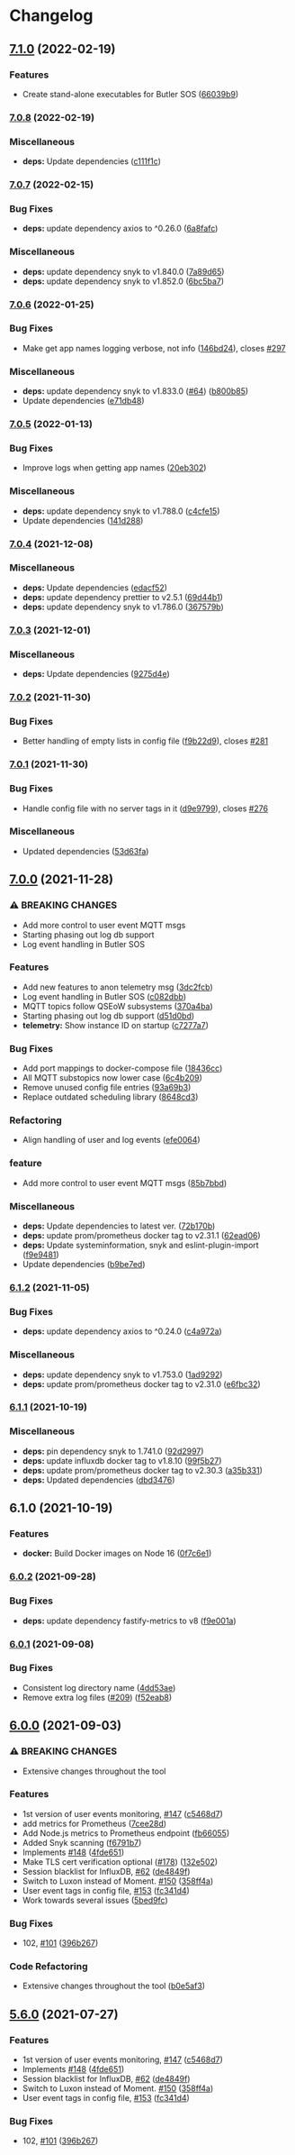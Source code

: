 # Changelog

## [7.1.0](https://github.com/ptarmiganlabs/butler-sos/compare/butler-sos-v7.0.8...butler-sos-v7.1.0) (2022-02-19)


### Features

* Create stand-alone executables for Butler SOS ([66039b9](https://github.com/ptarmiganlabs/butler-sos/commit/66039b99f1f82049f00883a168391b8621174291))

### [7.0.8](https://github.com/ptarmiganlabs/butler-sos/compare/butler-sos-v7.0.7...butler-sos-v7.0.8) (2022-02-19)


### Miscellaneous

* **deps:** Update dependencies ([c111f1c](https://github.com/ptarmiganlabs/butler-sos/commit/c111f1c31eb3f4b74b36e6a6baa9bc0b763c11c8))

### [7.0.7](https://github.com/ptarmiganlabs/butler-sos/compare/butler-sos-v7.0.6...butler-sos-v7.0.7) (2022-02-15)


### Bug Fixes

* **deps:** update dependency axios to ^0.26.0 ([6a8fafc](https://github.com/ptarmiganlabs/butler-sos/commit/6a8fafc88eafd3c620a4981482cc86785fa3d62b))


### Miscellaneous

* **deps:** update dependency snyk to v1.840.0 ([7a89d65](https://github.com/ptarmiganlabs/butler-sos/commit/7a89d657c9ead49a76bf632900308e26a8abbc4c))
* **deps:** update dependency snyk to v1.852.0 ([6bc5ba7](https://github.com/ptarmiganlabs/butler-sos/commit/6bc5ba7f9ffdb0a7e134073bcec07ef56926b2bb))

### [7.0.6](https://www.github.com/ptarmiganlabs/butler-sos/compare/butler-sos-v7.0.5...butler-sos-v7.0.6) (2022-01-25)


### Bug Fixes

* Make get app names logging verbose, not info ([146bd24](https://www.github.com/ptarmiganlabs/butler-sos/commit/146bd243bd637401f3108f703968af4a98a78523)), closes [#297](https://www.github.com/ptarmiganlabs/butler-sos/issues/297)


### Miscellaneous

* **deps:** update dependency snyk to v1.833.0 ([#64](https://www.github.com/ptarmiganlabs/butler-sos/issues/64)) ([b800b85](https://www.github.com/ptarmiganlabs/butler-sos/commit/b800b852b524fc5c9ae1a1d748ebed814724815a))
* Update dependencies ([e71db48](https://www.github.com/ptarmiganlabs/butler-sos/commit/e71db488852badf11b0c96e5e1566738f8187536))

### [7.0.5](https://www.github.com/ptarmiganlabs/butler-sos/compare/butler-sos-v7.0.4...butler-sos-v7.0.5) (2022-01-13)


### Bug Fixes

* Improve logs when getting app names ([20eb302](https://www.github.com/ptarmiganlabs/butler-sos/commit/20eb30211fecd8263421ca1b0783484a2f120e7c))


### Miscellaneous

* **deps:** update dependency snyk to v1.788.0 ([c4cfe15](https://www.github.com/ptarmiganlabs/butler-sos/commit/c4cfe158fcf5b27e99efd1a2a09bf7b97409af17))
* Update dependencies ([141d288](https://www.github.com/ptarmiganlabs/butler-sos/commit/141d288364657e5af40c69c75f2d5a7268e0cae8))

### [7.0.4](https://www.github.com/ptarmiganlabs/butler-sos/compare/butler-sos-v7.0.3...butler-sos-v7.0.4) (2021-12-08)


### Miscellaneous

* **deps:** Update dependencies ([edacf52](https://www.github.com/ptarmiganlabs/butler-sos/commit/edacf52d3cd47c141c264c7984441f760ea4e47c))
* **deps:** update dependency prettier to v2.5.1 ([69d44b1](https://www.github.com/ptarmiganlabs/butler-sos/commit/69d44b19e456f81c769ebb395d01300acb2737d5))
* **deps:** update dependency snyk to v1.786.0 ([367579b](https://www.github.com/ptarmiganlabs/butler-sos/commit/367579b45e79d6dc5bf0cf8bfa39bf140ec62a98))

### [7.0.3](https://www.github.com/ptarmiganlabs/butler-sos/compare/butler-sos-v7.0.2...butler-sos-v7.0.3) (2021-12-01)


### Miscellaneous

* **deps:** Update dependencies ([9275d4e](https://www.github.com/ptarmiganlabs/butler-sos/commit/9275d4e522b590768ccc63cd85fe6a276513e92e))

### [7.0.2](https://www.github.com/ptarmiganlabs/butler-sos/compare/butler-sos-v7.0.1...butler-sos-v7.0.2) (2021-11-30)


### Bug Fixes

* Better handling of empty lists in config file ([f9b22d9](https://www.github.com/ptarmiganlabs/butler-sos/commit/f9b22d90d3114d51290ce99ce0aee01e958c41c3)), closes [#281](https://www.github.com/ptarmiganlabs/butler-sos/issues/281)

### [7.0.1](https://www.github.com/ptarmiganlabs/butler-sos/compare/butler-sos-v7.0.0...butler-sos-v7.0.1) (2021-11-30)


### Bug Fixes

* Handle config file with no server tags in it ([d9e9799](https://www.github.com/ptarmiganlabs/butler-sos/commit/d9e9799d1d4826ba460421cf12f13ac5d249c433)), closes [#276](https://www.github.com/ptarmiganlabs/butler-sos/issues/276)


### Miscellaneous

* Updated dependencies ([53d63fa](https://www.github.com/ptarmiganlabs/butler-sos/commit/53d63fa27e4a431959cad0d3cc46a746fd6a1375))

## [7.0.0](https://www.github.com/ptarmiganlabs/butler-sos/compare/butler-sos-v6.1.2...butler-sos-v7.0.0) (2021-11-28)


### ⚠ BREAKING CHANGES

* Add more control to user event MQTT msgs
* Starting phasing out log db support
* Log event handling in Butler SOS

### Features

* Add new features to anon telemetry msg ([3dc2fcb](https://www.github.com/ptarmiganlabs/butler-sos/commit/3dc2fcb8fe728b89d5d7cc6959d069a8eb80973f))
* Log event handling in Butler SOS ([c082dbb](https://www.github.com/ptarmiganlabs/butler-sos/commit/c082dbb837d29417164ff3cc64a5ae5013474494))
* MQTT topics follow QSEoW subsystems ([370a4ba](https://www.github.com/ptarmiganlabs/butler-sos/commit/370a4bac13cc4635e6de8ebdf766c0d134fc0e33))
* Starting phasing out log db support ([d51d0bd](https://www.github.com/ptarmiganlabs/butler-sos/commit/d51d0bd0cff47006d00c164be705521c69cffd77))
* **telemetry:** Show instance ID on startup ([c7277a7](https://www.github.com/ptarmiganlabs/butler-sos/commit/c7277a7b59f12d3ffa717ac216407275b2647e83))


### Bug Fixes

* Add port mappings to docker-compose file ([18436cc](https://www.github.com/ptarmiganlabs/butler-sos/commit/18436ccf9e6a79f9b69954ffaa08ddbf9f8ff5c8))
* All MQTT substopics now lower case ([6c4b209](https://www.github.com/ptarmiganlabs/butler-sos/commit/6c4b2090600a08a2176d5be22fad51f34c9b0966))
* Remove unused config file entries ([93a69b3](https://www.github.com/ptarmiganlabs/butler-sos/commit/93a69b379bb4f9ebed903dc536108e90f6d07f87))
* Replace outdated scheduling library ([8648cd3](https://www.github.com/ptarmiganlabs/butler-sos/commit/8648cd38dc3a351619fdee94d9ba483a1f154411))


### Refactoring

* Align handling of user and log events ([efe0064](https://www.github.com/ptarmiganlabs/butler-sos/commit/efe0064b23048d71760aefc5cb4a9522145e746f))


### feature

* Add more control to user event MQTT msgs ([85b7bbd](https://www.github.com/ptarmiganlabs/butler-sos/commit/85b7bbdfb69e3fafcefa303565f6b560421d3cd3))


### Miscellaneous

* **deps:** Update dependencies to latest ver. ([72b170b](https://www.github.com/ptarmiganlabs/butler-sos/commit/72b170b18a3f76c8a0ddd3577161b232d007edba))
* **deps:** update prom/prometheus docker tag to v2.31.1 ([62ead06](https://www.github.com/ptarmiganlabs/butler-sos/commit/62ead0616acbec933fd27efbc77d6aa62ac1c0c3))
* **deps:** Update systeminformation, snyk and eslint-plugin-import ([f9e9481](https://www.github.com/ptarmiganlabs/butler-sos/commit/f9e94817f280969228abfa4ac7a95a9bde42a222))
* Update dependencies ([b9be7ed](https://www.github.com/ptarmiganlabs/butler-sos/commit/b9be7ed250418ec8dfc8f061976f8ae3e8177f1c))

### [6.1.2](https://www.github.com/ptarmiganlabs/butler-sos/compare/butler-sos-v6.1.1...butler-sos-v6.1.2) (2021-11-05)


### Bug Fixes

* **deps:** update dependency axios to ^0.24.0 ([c4a972a](https://www.github.com/ptarmiganlabs/butler-sos/commit/c4a972a34bf1bcbc4b9fe0b39fc3ebc1fa17c8f4))


### Miscellaneous

* **deps:** update dependency snyk to v1.753.0 ([1ad9292](https://www.github.com/ptarmiganlabs/butler-sos/commit/1ad929259f4beedeced5eed26c76dd63f1a7a308))
* **deps:** update prom/prometheus docker tag to v2.31.0 ([e6fbc32](https://www.github.com/ptarmiganlabs/butler-sos/commit/e6fbc320b644fd5e40e0d719b87e814cefacda50))

### [6.1.1](https://www.github.com/ptarmiganlabs/butler-sos/compare/butler-sos-v6.1.0...butler-sos-v6.1.1) (2021-10-19)


### Miscellaneous

* **deps:** pin dependency snyk to 1.741.0 ([92d2997](https://www.github.com/ptarmiganlabs/butler-sos/commit/92d29976f2a10312eaaaca3e145d3b0ec78c1056))
* **deps:** update influxdb docker tag to v1.8.10 ([99f5b27](https://www.github.com/ptarmiganlabs/butler-sos/commit/99f5b27f17676c49da894f667ebeaa9112075fee))
* **deps:** update prom/prometheus docker tag to v2.30.3 ([a35b331](https://www.github.com/ptarmiganlabs/butler-sos/commit/a35b33173d50e1dcc5c049eee2f41f369682a288))
* **deps:** Updated dependencies ([dbd3476](https://www.github.com/ptarmiganlabs/butler-sos/commit/dbd347640fe6fcd0107ddd7ace2cd3408fa94a6a))

## 6.1.0 (2021-10-19)


### Features

* **docker:** Build Docker images on Node 16 ([0f7c6e1](https://www.github.com/ptarmiganlabs/butler-sos/commit/0f7c6e1fe508012f843615204e02cd423fedc9ec))

### [6.0.2](https://www.github.com/ptarmiganlabs/butler-sos/compare/v6.0.1...v6.0.2) (2021-09-28)


### Bug Fixes

* **deps:** update dependency fastify-metrics to v8 ([f9e001a](https://www.github.com/ptarmiganlabs/butler-sos/commit/f9e001a3bc6e90cfbb7ad747123ff733914afa75))

### [6.0.1](https://www.github.com/ptarmiganlabs/butler-sos/compare/v6.0.0...v6.0.1) (2021-09-08)


### Bug Fixes

* Consistent log directory name ([4dd53ae](https://www.github.com/ptarmiganlabs/butler-sos/commit/4dd53aeefca77238fd94b99e3be14ac655094e75))
* Remove extra log files ([#209](https://www.github.com/ptarmiganlabs/butler-sos/issues/209)) ([f52eab8](https://www.github.com/ptarmiganlabs/butler-sos/commit/f52eab85758d9ffc57ba5ce262940e58d279b75d))

## [6.0.0](https://www.github.com/ptarmiganlabs/butler-sos/compare/v5.6.2...v6.0.0) (2021-09-03)


### ⚠ BREAKING CHANGES

* Extensive changes throughout the tool

### Features

* 1st version of user events monitoring, [#147](https://www.github.com/ptarmiganlabs/butler-sos/issues/147) ([c5468d7](https://www.github.com/ptarmiganlabs/butler-sos/commit/c5468d73b509a56b7ab08934ab654a59974963cf))
* add metrics for Prometheus ([7cee28d](https://www.github.com/ptarmiganlabs/butler-sos/commit/7cee28df1bc5a0f799a8309911acce86a35b85cb))
* Add Node.js metrics to Prometheus endpoint ([fb66055](https://www.github.com/ptarmiganlabs/butler-sos/commit/fb660554ae56a995602077823358578d88ce3221))
* Added Snyk scanning ([f6791b7](https://www.github.com/ptarmiganlabs/butler-sos/commit/f6791b74a072dc475e7a8120b7f0ccbcb1c0d081))
* Implements [#148](https://www.github.com/ptarmiganlabs/butler-sos/issues/148) ([4fde651](https://www.github.com/ptarmiganlabs/butler-sos/commit/4fde651bf0c21da77ea565869ccee9799801343d))
* Make TLS cert verification optional ([#178](https://www.github.com/ptarmiganlabs/butler-sos/issues/178)) ([132e502](https://www.github.com/ptarmiganlabs/butler-sos/commit/132e5023423d43b97578d96a9a27dad0f4e0f4c7))
* Session blacklist for InfluxDB, [#62](https://www.github.com/ptarmiganlabs/butler-sos/issues/62) ([de4849f](https://www.github.com/ptarmiganlabs/butler-sos/commit/de4849f1aa50b629f0d8da0e677f23d5acc620a8))
* Switch to Luxon instead of Moment. [#150](https://www.github.com/ptarmiganlabs/butler-sos/issues/150) ([358ff4a](https://www.github.com/ptarmiganlabs/butler-sos/commit/358ff4ae2c27b0168050e1bf01d682e13f4c82f5))
* User event tags in config file, [#153](https://www.github.com/ptarmiganlabs/butler-sos/issues/153) ([fc341d4](https://www.github.com/ptarmiganlabs/butler-sos/commit/fc341d4b6be39c3896ad83264ea7eca11890fd59))
* Work towards several issues ([5bed9fc](https://www.github.com/ptarmiganlabs/butler-sos/commit/5bed9fcb488f3e70a56af0f235c6cabd92fd1622))


### Bug Fixes

* 102, [#101](https://www.github.com/ptarmiganlabs/butler-sos/issues/101) ([396b267](https://www.github.com/ptarmiganlabs/butler-sos/commit/396b2676e7d68c7885fa58c0b3a9ab35a0978a41))


### Code Refactoring

* Extensive changes throughout the tool ([b0e5af3](https://www.github.com/ptarmiganlabs/butler-sos/commit/b0e5af3a0e8b0c899183f8acc739f01ade12c82a))

## [5.6.0](https://www.github.com/mountaindude/butler-sos/compare/v5.5.1...v5.6.0) (2021-07-27)


### Features

* 1st version of user events monitoring, [#147](https://www.github.com/mountaindude/butler-sos/issues/147) ([c5468d7](https://www.github.com/mountaindude/butler-sos/commit/c5468d73b509a56b7ab08934ab654a59974963cf))
* Implements [#148](https://www.github.com/mountaindude/butler-sos/issues/148) ([4fde651](https://www.github.com/mountaindude/butler-sos/commit/4fde651bf0c21da77ea565869ccee9799801343d))
* Session blacklist for InfluxDB, [#62](https://www.github.com/mountaindude/butler-sos/issues/62) ([de4849f](https://www.github.com/mountaindude/butler-sos/commit/de4849f1aa50b629f0d8da0e677f23d5acc620a8))
* Switch to Luxon instead of Moment. [#150](https://www.github.com/mountaindude/butler-sos/issues/150) ([358ff4a](https://www.github.com/mountaindude/butler-sos/commit/358ff4ae2c27b0168050e1bf01d682e13f4c82f5))
* User event tags in config file, [#153](https://www.github.com/mountaindude/butler-sos/issues/153) ([fc341d4](https://www.github.com/mountaindude/butler-sos/commit/fc341d4b6be39c3896ad83264ea7eca11890fd59))


### Bug Fixes

* 102, [#101](https://www.github.com/mountaindude/butler-sos/issues/101) ([396b267](https://www.github.com/mountaindude/butler-sos/commit/396b2676e7d68c7885fa58c0b3a9ab35a0978a41))
